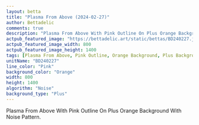 ```yaml
---
layout: betta
title: "Plasma From Above (2024-02-27)"
author: Bettadelic
comments: true
description: "Plasma From Above With Pink Outline On Plus Orange Background With Noise Pattern."
actpub_featured_image: "https://bettadelic.art/static/bettas/BD240227.jpg"
actpub_featured_image_width: 800
actpub_featured_image_height: 1400
tags: [Plasma From Above, Pink Outline, Orange Background, Plus Background Pattern, Noise Pattern, February 2024]
unitName: "BD240227"
line_color: "Pink"
background_color: "Orange"
width: 800
height: 1400
algorithm: "Noise"
background_type: "Plus"
---
```


Plasma From Above With Pink Outline On Plus Orange Background With Noise Pattern.
